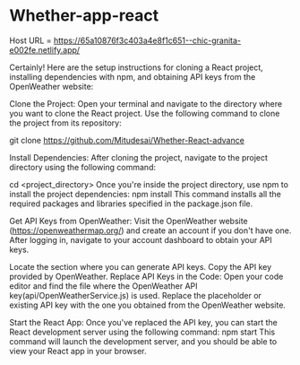 # Whether-app-react

Host URL = https://65a10876f3c403a4e8f1c651--chic-granita-e002fe.netlify.app/


Certainly! Here are the setup instructions for cloning a React project, installing dependencies with npm, and obtaining API keys from the OpenWeather website:

Clone the Project:
Open your terminal and navigate to the directory where you want to clone the React project. Use the following command to clone the project from its repository:

git clone https://github.com/Mitudesai/Whether-React-advance

Install Dependencies:
After cloning the project, navigate to the project directory using the following command:

cd <project_directory>
Once you're inside the project directory, use npm to install the project dependencies:
npm install
This command installs all the required packages and libraries specified in the package.json file.

Get API Keys from OpenWeather:
Visit the OpenWeather website (https://openweathermap.org/) and create an account if you don't have one. After logging in, navigate to your account dashboard to obtain your API keys.

Locate the section where you can generate API keys.
Copy the API key provided by OpenWeather.
Replace API Keys in the Code:
Open your code editor and find the file where the OpenWeather API key(api/OpenWeatherService.js) is used.
Replace the placeholder or existing API key with the one you obtained from the OpenWeather website.

Start the React App:
Once you've replaced the API key, you can start the React development server using the following command:
npm start
This command will launch the development server, and you should be able to view your React app in your browser.
